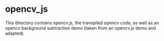 # opencv_js

This directory contains opencv.js, the transpiled opencv code, as
well as an opencv background subtraction demo (taken from an opencv.js
demo and adapted).
